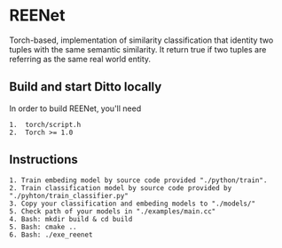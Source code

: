 # REENet
Torch-based, implementation of similarity classification that identity two tuples with the same semantic similarity. It return true if two tuples are referring as the same real world entity.

Build and start Ditto locally
-------
In order to build REENet, you'll need
```
1.  torch/script.h
2.  Torch >= 1.0
```

Instructions
-------
```
1. Train embeding model by source code provided "./python/train".
2. Train classification model by source code provided by "./pyhton/train_classifier.py"
3. Copy your classification and embeding models to "./models/"
5. Check path of your models in "./examples/main.cc"
4. Bash: mkdir build & cd build
5. Bash: cmake ..
6. Bash: ./exe_reenet
```

